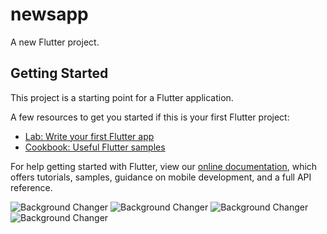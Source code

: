 # newsapp

A new Flutter project.

## Getting Started

This project is a starting point for a Flutter application.

A few resources to get you started if this is your first Flutter project:

- [Lab: Write your first Flutter app](https://flutter.dev/docs/get-started/codelab)
- [Cookbook: Useful Flutter samples](https://flutter.dev/docs/cookbook)

For help getting started with Flutter, view our
[online documentation](https://flutter.dev/docs), which offers tutorials,
samples, guidance on mobile development, and a full API reference.



![Background Changer](https://i.ibb.co/nPpZ5F3/Screenshot-20200130-030416.jpg)
![Background Changer](https://i.ibb.co/x6SScGy/Screenshot-20200130-030429.jpg)
![Background Changer](https://i.ibb.co/tqcqJQd/Screenshot-20200130-030451.jpg)
![Background Changer](https://i.ibb.co/JnpSqQM/Screenshot-20200130-030457.jpg)
